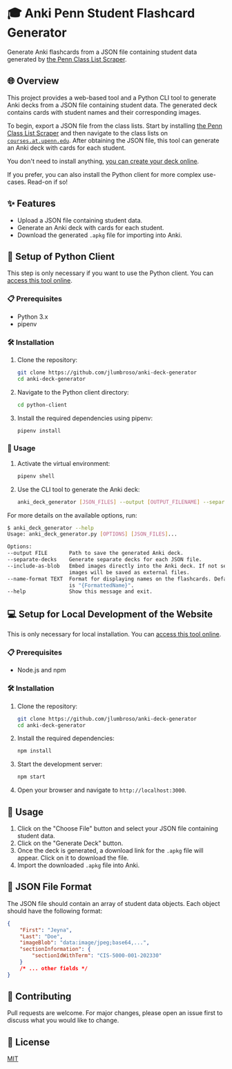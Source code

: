 # 🎓 Anki Penn Student Flashcard Generator

Generate Anki flashcards from a JSON file containing student data generated by [the Penn Class List Scraper](https://github.com/jlumbroso/penn-classlist-scraper).

## 🌐 Overview

This project provides a web-based tool and a Python CLI tool to generate Anki decks from a JSON file containing student data. The generated deck contains cards with student names and their corresponding images.

To begin, export a JSON file from the class lists. Start by installing [the Penn Class List Scraper](https://github.com/jlumbroso/penn-classlist-scraper) and then navigate to the class lists on [`courses.at.upenn.edu`](https://courses.at.upenn.edu/). After obtaining the JSON file, this tool can generate an Anki deck with cards for each student.

You don't need to install anything, [you can create your deck online](https://jlumbroso.github.io/anki-deck-generator/).

If you prefer, you can also install the Python client for more complex use-cases. Read-on if so!

## ✨ Features

* Upload a JSON file containing student data.
* Generate an Anki deck with cards for each student.
* Download the generated `.apkg` file for importing into Anki.

## 🐍 Setup of Python Client

This step is only necessary if you want to use the Python client. You can [access this tool online](https://jlumbroso.github.io/anki-deck-generator/).

### 📋 Prerequisites

* Python 3.x
* pipenv

### 🛠 Installation

1. Clone the repository:

    ```bash
    git clone https://github.com/jlumbroso/anki-deck-generator
    cd anki-deck-generator 
    ```

2. Navigate to the Python client directory:

    ```bash
    cd python-client
    ```

3. Install the required dependencies using pipenv:

    ```bash
    pipenv install
    ```

### 🚀 Usage

1. Activate the virtual environment:

    ```bash
    pipenv shell
    ```

2. Use the CLI tool to generate the Anki deck:

    ```bash
    anki_deck_generator [JSON_FILES] --output [OUTPUT_FILENAME] --separate-decks --include-as-blob --name-format [NAME_FORMAT]
    ```

For more details on the available options, run:

```bash
$ anki_deck_generator --help
Usage: anki_deck_generator.py [OPTIONS] [JSON_FILES]...

Options:
--output FILE       Path to save the generated Anki deck.
--separate-decks    Generate separate decks for each JSON file.
--include-as-blob   Embed images directly into the Anki deck. If not set,
                    images will be saved as external files.
--name-format TEXT  Format for displaying names on the flashcards. Default
                    is "{FormattedName}".
--help              Show this message and exit.
```

## 💻 Setup for Local Development of the Website

This is only necessary for local installation. You can [access this tool online](https://jlumbroso.github.io/anki-deck-generator/).

### 📋 Prerequisites

* Node.js and npm

### 🛠 Installation

1. Clone the repository:
    
    ```bash
    git clone https://github.com/jlumbroso/anki-deck-generator
    cd anki-deck-generator 
    ```

2. Install the required dependencies:
    
    ```bash
    npm install 
    ```

3. Start the development server:
    
    ```bash
    npm start 
    ```

4. Open your browser and navigate to `http://localhost:3000`.

## 📖 Usage

1. Click on the "Choose File" button and select your JSON file containing student data.
2. Click on the "Generate Deck" button.
3. Once the deck is generated, a download link for the `.apkg` file will appear. Click on it to download the file.
4. Import the downloaded `.apkg` file into Anki.

## 📄 JSON File Format

The JSON file should contain an array of student data objects. Each object should have the following format:
    
```json
{
    "First": "Jeyna",
    "Last": "Doe",
    "imageBlob": "data:image/jpeg;base64,...",
    "sectionInformation": {
        "sectionIdWithTerm": "CIS-5000-001-202330"
    }
    /* ... other fields */
}
``` 

## 🤝 Contributing

Pull requests are welcome. For major changes, please open an issue first to discuss what you would like to change.

## 📜 License

[MIT](https://choosealicense.com/licenses/mit/)
